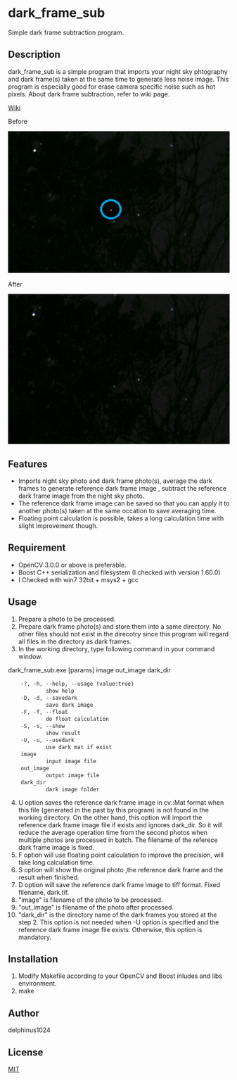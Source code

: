 # dark_frame_sub

Simple dark frame subtraction program.

## Description

dark_frame_sub is a simple program that imports your night sky phtography and dark frame(s) taken at the same time to generate less noise image.
This program is especially good for erase camera specific noise such as hot pixels.
About dark frame subtraction, refer to wiki page.

[Wiki](https://en.wikipedia.org/wiki/Dark-frame_subtraction)

Before

<img src="https://raw.githubusercontent.com/delphinus1024/dark_frame_sub/master/before.png" style="width: 600px;"/>

After

<img src="https://raw.githubusercontent.com/delphinus1024/dark_frame_sub/master/after.png" style="width: 600px;"/>

## Features

- Imports night sky photo and dark frame photo(s),  average the dark frames to generate reference dark frame image , subtract the reference dark frame image from the night sky photo.
- The reference dark frame image can be saved so that you can apply it to another photo(s) taken at the same occation to save averaging time.
- Floating point calculation is possible, takes a long calculation time with slight improvement though.

## Requirement

- OpenCV 3.0.0 or above is preferable.
- Boost C++ serialization and filesystem (I checked with version 1.60.0)
- I Checked with win7 32bit + msys2 + gcc

## Usage

1. Prepare a photo to be processed.
2. Prepare dark frame photo(s) and store them into a same directory. No other files should not exist in the direcotry since this program will regard all files in the directory as dark frames.
3. In the working directory, type following command in your command window.

 dark_frame_sub.exe [params] image out_image dark_dir

        -?, -h, --help, --usage (value:true)
                show help
        -D, -d, --savedark
                save dark image
        -F, -f, --float
                do float calculation
        -S, -s, --show
                show result
        -U, -u, --usedark
                use dark mat if exist
        image
                input image file
        out_image
                output image file
        dark_dir
                dark image folder
4. U option saves the reference dark frame image in cv::Mat format when this file (generated in the past by this program) is not found in the working directory. On the other hand, this option will import the reference dark frame image file if exists and ignores dark_dir. So it will reduce the average operation time from the second photos when multiple photos are processed in batch. The filename of the referece dark frame image is fixed.
5. F option will use floating point calculation to improve the precision, will take long calculation time.
6. S option will show the original photo ,the reference dark frame and the result when finished.
7. D option will save the reference dark frame image to tiff format. Fixed filename, dark.tif.
8. "image" is filename of the photo to be processed.
9. "out_image" is filename of the photo after processed.
10. "dark_dir" is the directory name of the dark frames you stored at the step 2. This option is not needed when -U option is specified and the reference dark frame image file exists. Otherwise, this option is mandatory.

## Installation

1. Modify Makefile according to your OpenCV and Boost inludes and libs environment.
2. make

## Author

delphinus1024

## License

[MIT](https://raw.githubusercontent.com/delphinus1024/dark_frame_sub/master/LICENSE.txt)

